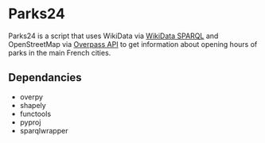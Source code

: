 # Parks24

Parks24 is a script that uses WikiData via [WikiData SPARQL](https://www.wikidata.org/wiki/Wikidata:Data_access) and OpenStreetMap via [Overpass API](https://wiki.openstreetmap.org/wiki/Overpass_API) to get information about opening hours of parks in the main French cities.

## Dependancies

* overpy
* shapely
* functools
* pyproj
* sparqlwrapper

